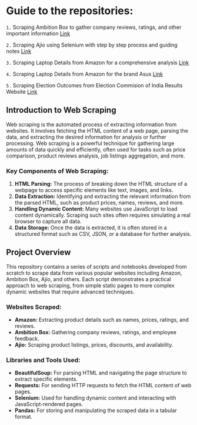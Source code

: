# Guide to the repositories:

`1.` Scraping Ambition Box to gather company reviews, ratings, and other important information [Link](https://github.com/gajendrasharma-github/Web-Scraping/blob/main/Ambition%20Box%20Data%20Scraping.ipynb)

`2.` Scraping Ajio using Selenium with step by step process and guiding notes [Link](https://github.com/gajendrasharma-github/Web-Scraping/blob/main/Webscraping%20Selenium%20Ajio%20with%20Notes.ipynb)

`3.` Scraping Laptop Details from Amazon for a comprehensive analysis [Link](https://github.com/gajendrasharma-github/Web-Scraping/blob/main/Scraping%20Laptop%20Details%20from%20Amazon.ipynb)

`4.` Scraping Laptop Details from Amazon for the brand Asus [Link](https://github.com/gajendrasharma-github/Web-Scraping/blob/main/Extracting%20Laptop%20Details%20for%20Brand%20Asus%20Using%20Selenium.ipynb)

`5.` Scraping Election Outcomes from Election Commision of India Results Website [Link](https://github.com/gajendrasharma-github/Web-Scraping/blob/main/Election%20Results%20Scraping.ipynb)


## Introduction to Web Scraping

Web scraping is the automated process of extracting information from websites. It involves fetching the HTML content of a web page, parsing the data, and extracting the desired information for analysis or further processing. Web scraping is a powerful technique for gathering large amounts of data quickly and efficiently, often used for tasks such as price comparison, product reviews analysis, job listings aggregation, and more.


### Key Components of Web Scraping:

1. **HTML Parsing:** The process of breaking down the HTML structure of a webpage to access specific elements like text, images, and links.
2. **Data Extraction:** Identifying and extracting the relevant information from the parsed HTML, such as product prices, names, reviews, and more.
3. **Handling Dynamic Content:** Many websites use JavaScript to load content dynamically. Scraping such sites often requires simulating a real browser to capture all data.
4. **Data Storage:** Once the data is extracted, it is often stored in a structured format such as CSV, JSON, or a database for further analysis.

## Project Overview

This repository contains a series of scripts and notebooks developed from scratch to scrape data from various popular websites including Amazon, Ambition Box, Ajio, and others. Each script demonstrates a practical approach to web scraping, from simple static pages to more complex dynamic websites that require advanced techniques.

### Websites Scraped:

- **Amazon:** Extracting product details such as names, prices, ratings, and reviews.
- **Ambition Box:** Gathering company reviews, ratings, and employee feedback.
- **Ajio:** Scraping product listings, prices, discounts, and availability.

### Libraries and Tools Used:

- **BeautifulSoup:** For parsing HTML and navigating the page structure to extract specific elements.
- **Requests:** For sending HTTP requests to fetch the HTML content of web pages.
- **Selenium:** Used for handling dynamic content and interacting with JavaScript-rendered pages.
- **Pandas:** For storing and manipulating the scraped data in a tabular format.
